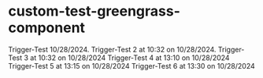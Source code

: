 # custom-test-greengrass-component

Trigger-Test 10/28/2024.
Trigger-Test 2 at 10:32 on 10/28/2024.
Trigger-Test 3 at 10:32 on 10/28/2024
Trigger-Test 4 at 13:10 on 10/28/2024
Trigger-Test 5 at 13:15 on 10/28/2024
Trigger-Test 6 at 13:30 on 10/28/2024
